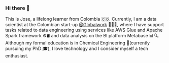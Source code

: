 ### Hi there 👋

This is Jose, a lifelong learner from Colombia 🇨🇴. Currently, I am a data scientist at the Colombian start-up [@Globalwork](https://globalwork.co/) 🧑🏻‍💻, where I have support tasks related to data engineering using services like AWS Glue and Apache Spark framework ⚙️🛢️ and data analysis on the BI platform Metabase 📊🔍. Although my formal education is in Chemical Engineering 🧪(currently pursuing my PhD 🎓), I love technology and I consider myself a tech enthusiast.
